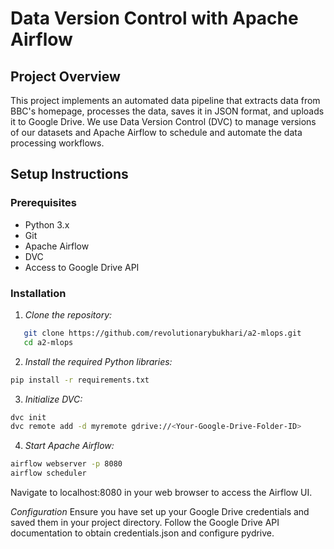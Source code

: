 # Data Version Control with Apache Airflow

## Project Overview

This project implements an automated data pipeline that extracts data from BBC's homepage, processes the data, saves it in JSON format, and uploads it to Google Drive. We use Data Version Control (DVC) to manage versions of our datasets and Apache Airflow to schedule and automate the data processing workflows.

## Setup Instructions

### Prerequisites

- Python 3.x
- Git
- Apache Airflow
- DVC
- Access to Google Drive API

### Installation

1. _Clone the repository:_

```bash
   git clone https://github.com/revolutionarybukhari/a2-mlops.git
   cd a2-mlops
```

2. _Install the required Python libraries:_

```bash
pip install -r requirements.txt
```

3. _Initialize DVC:_

```bash
dvc init
dvc remote add -d myremote gdrive://<Your-Google-Drive-Folder-ID>
```

4. _Start Apache Airflow:_

```bash
airflow webserver -p 8080
airflow scheduler
```

Navigate to localhost:8080 in your web browser to access the Airflow UI.

_Configuration_
Ensure you have set up your Google Drive credentials and saved them in your project directory. Follow the Google Drive API documentation to obtain credentials.json and configure pydrive.

